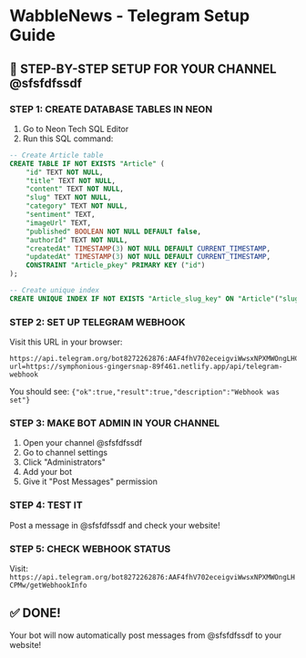 # WabbleNews - Telegram Setup Guide

## 🚀 STEP-BY-STEP SETUP FOR YOUR CHANNEL @sfsfdfssdf

### **STEP 1: CREATE DATABASE TABLES IN NEON**

1. Go to Neon Tech SQL Editor
2. Run this SQL command:

```sql
-- Create Article table
CREATE TABLE IF NOT EXISTS "Article" (
    "id" TEXT NOT NULL,
    "title" TEXT NOT NULL,
    "content" TEXT NOT NULL,
    "slug" TEXT NOT NULL,
    "category" TEXT NOT NULL,
    "sentiment" TEXT,
    "imageUrl" TEXT,
    "published" BOOLEAN NOT NULL DEFAULT false,
    "authorId" TEXT NOT NULL,
    "createdAt" TIMESTAMP(3) NOT NULL DEFAULT CURRENT_TIMESTAMP,
    "updatedAt" TIMESTAMP(3) NOT NULL DEFAULT CURRENT_TIMESTAMP,
    CONSTRAINT "Article_pkey" PRIMARY KEY ("id")
);

-- Create unique index
CREATE UNIQUE INDEX IF NOT EXISTS "Article_slug_key" ON "Article"("slug");
```

### **STEP 2: SET UP TELEGRAM WEBHOOK**

Visit this URL in your browser:
```
https://api.telegram.org/bot8272262876:AAF4fhV702eceigviWwsxNPXMWOngLHCPMw/setWebhook?url=https://symphonious-gingersnap-89f461.netlify.app/api/telegram-webhook
```

You should see: `{"ok":true,"result":true,"description":"Webhook was set"}`

### **STEP 3: MAKE BOT ADMIN IN YOUR CHANNEL**

1. Open your channel @sfsfdfssdf
2. Go to channel settings
3. Click "Administrators"
4. Add your bot
5. Give it "Post Messages" permission

### **STEP 4: TEST IT**

Post a message in @sfsfdfssdf and check your website!

### **STEP 5: CHECK WEBHOOK STATUS**

Visit: `https://api.telegram.org/bot8272262876:AAF4fhV702eceigviWwsxNPXMWOngLHCPMw/getWebhookInfo`

## ✅ DONE!

Your bot will now automatically post messages from @sfsfdfssdf to your website!

